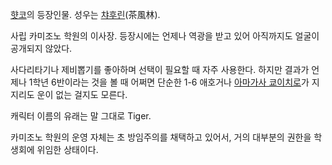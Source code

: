 [햣코](%ED%96%A3%EC%BD%94.md)의 등장인물. 성우는
[챠후린](%EC%B1%A0%ED%9B%84%EB%A6%B0.md)(茶風林).

사립 카미조노 학원의 이사장. 등장시에는 언제나 역광을 받고 있어 아직까지도 얼굴이 공개되지 않았다.  

사다리타기나 제비뽑기를 좋아하며 선택이 필요할 때 자주 사용한다. 하지만 결과가 언제나 1학년 6반이라는 것을 볼 때 어쩌면 단순한 1-6
애호거나 [아마가사 쿄이치로](%EC%95%84%EB%A7%88%EA%B0%80%EC%82%AC%20%EC%BF%84%EC%9D%B4%EC%B9%98%EB%A1%9C.md)가 지지리도 운이 없는 걸지도 모른다.

캐릭터 이름의 유래는 말 그대로 Tiger.  

카미조노 학원의 운영 자체는 초 방임주의를 채택하고 있어서, 거의 대부분의 권한을 학생회에 위임한 상태이다.  

